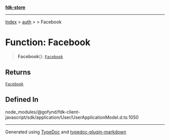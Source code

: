 [**fdk-store**](../../../README.md)
***

[Index](../../../API.md) > [auth](../../README.md) > [<internal>](../README.md) > Facebook

# Function: Facebook

> **Facebook**(): [`Facebook`](../type-aliases/type-alias.Facebook.md)

## Returns

[`Facebook`](../type-aliases/type-alias.Facebook.md)

## Defined In

node\_modules/@gofynd/fdk-client-javascript/sdk/application/User/UserApplicationModel.d.ts:1050

***
Generated using [TypeDoc](https://typedoc.org/) and [typedoc-plugin-markdown](https://www.npmjs.com/package/typedoc-plugin-markdown)
